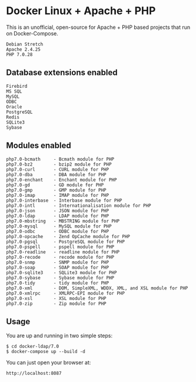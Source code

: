 # Docker Linux + Apache + PHP
This is an unofficial, open-source for Apache + PHP based projects that run on Docker-Compose. 

    Debian Stretch
    Apache 2.4.25
    PHP 7.0.28

## Database extensions enabled

    Firebird
    MS SQL
    MySQL
    ODBC
    Oracle
    PostgreSQL
    Redis
    SQLite3
    Sybase

## Modules enabled

    php7.0-bcmath     - Bcmath module for PHP
    php7.0-bz2        - bzip2 module for PHP
    php7.0-curl       - CURL module for PHP
    php7.0-dba        - DBA module for PHP
    php7.0-enchant    - Enchant module for PHP
    php7.0-gd         - GD module for PHP
    php7.0-gmp        - GMP module for PHP
    php7.0-imap       - IMAP module for PHP
    php7.0-interbase  - Interbase module for PHP
    php7.0-intl       - Internationalisation module for PHP
    php7.0-json       - JSON module for PHP
    php7.0-ldap       - LDAP module for PHP
    php7.0-mbstring   - MBSTRING module for PHP
    php7.0-mysql      - MySQL module for PHP
    php7.0-odbc       - ODBC module for PHP
    php7.0-opcache    - Zend OpCache module for PHP
    php7.0-pgsql      - PostgreSQL module for PHP
    php7.0-pspell     - pspell module for PHP
    php7.0-readline   - readline module for PHP
    php7.0-recode     - recode module for PHP
    php7.0-snmp       - SNMP module for PHP
    php7.0-soap       - SOAP module for PHP
    php7.0-sqlite3    - SQLite3 module for PHP
    php7.0-sybase     - Sybase module for PHP
    php7.0-tidy       - tidy module for PHP
    php7.0-xml        - DOM, SimpleXML, WDDX, XML, and XSL module for PHP
    php7.0-xmlrpc     - XMLRPC-EPI module for PHP
    php7.0-xsl        - XSL module for PHP
    php7.0-zip        - Zip module for PHP 

## Usage
You are up and running in two simple steps:

    $ cd docker-ldap/7.0
    $ docker-compose up --build -d 


You can just open your browser at:

    http://localhost:8087
